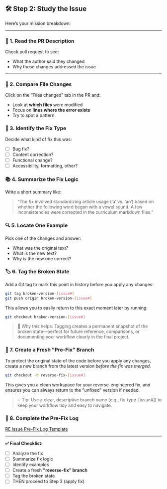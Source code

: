 ## 🛠 Step 2: Study the Issue

Here’s your mission breakdown:

---

### 🧩 1. **Read the PR Description**

Check pull request to see:

- What the author said they changed
- Why those changes addressed the issue

---

### 🧪 2. **Compare File Changes**

Click on the “Files changed” tab in the PR and:

- Look at **which files** were modified
- Focus on **lines where the error exists**
- Try to spot a pattern.

### 🧠 3. **Identify the Fix Type**

Decide what kind of fix this was:

- [ ]  Bug fix?
- [ ]  Content correction?
- [ ]  Functional change?
- [ ]  Accessibility, formatting, other?

### 📚 4. **Summarize the Fix Logic**

Write a short summary like:

> “The fix involved standardizing article usage (‘a’ vs. ‘an’) based on whether the following word began with a vowel sound. A few inconsistencies were corrected in the curriculum markdown files.”
> 

### 🔍 5. **Locate One Example**

Pick one of the changes and answer:

- What was the original text?
- What is the new text?
- Why is the new one correct?

### 🏷️ 6. **Tag the Broken State**

Add a Git tag to mark this point in history before you apply any changes:

```bash
git tag broken-version-[issue#]
git push origin broken-version-[issue#]
```

This allows you to easily return to this exact moment later by running:

```bash
git checkout broken-version-[issue#]
```

> 📌 Why this helps: Tagging creates a permanent snapshot of the broken state—perfect for future reference, comparisons, or documenting your workflow clearly in the final project.
> 

### 🌿 7. **Create a Fresh "Pre-Fix” Branch**

To protect the original state of the code before you apply any changes, create a new branch from the latest version *before the fix was merged.*

```bash
git checkout -b reverse-fix-[issue#]
```

This gives you a clean workspace for your reverse-engineered fix, and ensures you can always return to the "unfixed" version if needed.

> 💡 Tip: Use a clear, descriptive branch name (e.g., fix-type-[issue#]) to keep your workflow tidy and easy to navigate.
> 

### 📄 8. Complete the Pre-Fix Log

[RE Issue Pre-Fix Log Template](/logs/re-issue-pre-fix-log-template.md)

---

**✅ Final Checklist:**

- [ ]  Analyze the fix
- [ ]  Summarize fix logic
- [ ]  Identify examples
- [ ]  Create a fresh **"reverse-fix" branch**
- [ ]  Tag the broken state
- [ ]  THEN proceed to Step 3 (apply fix)